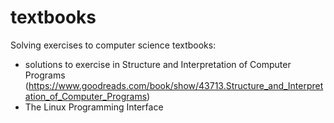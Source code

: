 # textbooks

Solving exercises to computer science textbooks:
- solutions to exercise in Structure and Interpretation of Computer Programs (https://www.goodreads.com/book/show/43713.Structure_and_Interpretation_of_Computer_Programs)
- The Linux Programming Interface